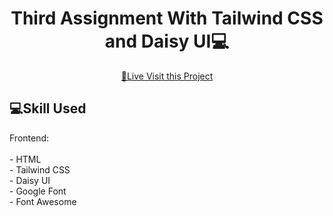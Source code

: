 <h1 align="center" style="font-weight: bolder;">Third Assignment With Tailwind CSS and Daisy UI💻</h1>

<p align="center">
<a href="https://mehedi752.github.io/Biker Zone With Tailwind+Daisy UI/">📱Live Visit this Project</a>
</p> 

<h2 id="technologies" style="font-weight: bolder;">💻Skill Used</h2>
Frontend: <br> <br>
- HTML <br>
- Tailwind CSS <br>
- Daisy UI <br>
- Google Font <br>
- Font Awesome <br>
